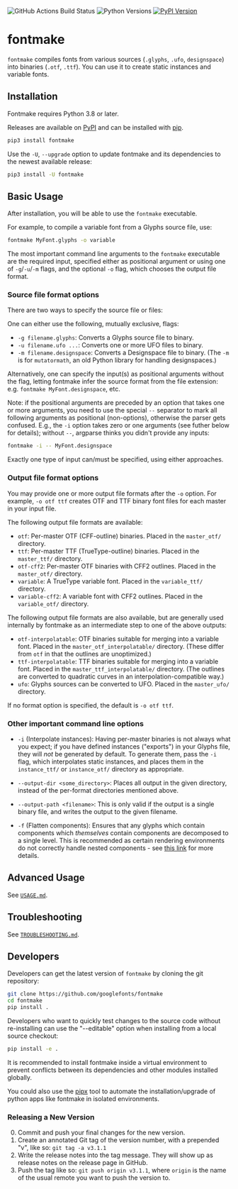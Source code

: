 ![GitHub Actions Build Status][] ![Python Versions][] [![PyPI
Version][]][1]

# fontmake

`fontmake` compiles fonts from various sources (`.glyphs`, `.ufo`, `designspace`) into binaries (`.otf`, `.ttf`). You can use it to create static instances and variable fonts.

## Installation

Fontmake requires Python 3.8 or later.

Releases are available on [PyPI][] and can be installed with [pip][].

``` bash
pip3 install fontmake
```

Use the `-U`, `--upgrade` option to update fontmake and its dependencies
to the newest available release:

``` bash
pip3 install -U fontmake
```

## Basic Usage

After installation, you will be able to use the `fontmake` executable.

For example, to compile a variable font from a Glyphs source file, use:

``` bash
fontmake MyFont.glyphs -o variable
```

The most important command line arguments to the `fontmake` executable are the required input, specified either as positional argument or using one of `-g`/`-u`/`-m` flags, and the optional `-o` flag, which chooses the output file format.

### Source file format options

There are two ways to specify the source file or files:

One can either use the following, mutually exclusive, flags:
* `-g filename.glyphs`: Converts a Glyphs source file to binary.
* `-u filename.ufo ...`: Converts one or more UFO files to binary.
* `-m filename.designspace`: Converts a Designspace file to binary. (The `-m` is for `mutatormath`, an old Python library for handling designspaces.)

Alternatively, one can specify the input(s) as positional arguments without the flag, letting fontmake infer the source format from the file extension: e.g. ``fontmake MyFont.designspace``, etc.

Note: if the positional arguments are preceded by an option that takes one or more arguments, you need to use the special `--` separator to mark all following
arguments as positional (non-options), otherwise the parser gets confused. E.g., the `-i` option takes zero or one arguments (see futher below for details); without `--`, argparse thinks you didn't provide any inputs:

```bash
fontmake -i -- MyFont.designspace
```

Exactly one type of input can/must be specified, using either approaches.

### Output file format options

You may provide one or more output file formats after the `-o` option. For example, `-o otf ttf` creates OTF and TTF binary font files for each master in your input file.

The following output file formats are available:

* `otf`: Per-master OTF (CFF-outline) binaries. Placed in the `master_otf/` directory.
* `ttf`: Per-master TTF (TrueType-outline) binaries. Placed in the `master_ttf/` directory.
* `otf-cff2`: Per-master OTF binaries with CFF2 outlines. Placed in the `master_otf/` directory.
* `variable`: A TrueType variable font. Placed in the `variable_ttf/` directory.
* `variable-cff2`: A variable font with CFF2 outlines. Placed in the `variable_otf/` directory.

The following output file formats are also available, but are generally used internally by fontmake as an intermediate step to one of the above outputs:

* `otf-interpolatable`: OTF binaries suitable for merging into a variable font. Placed in the `master_otf_interpolatable/` directory. (These differ from `otf` in that the outlines are unoptimized.)
* `ttf-interpolatable`: TTF binaries suitable for merging into a variable font. Placed in the `master_ttf_interpolatable/` directory. (The outlines are converted to quadratic curves in an interpolation-compatible way.)
* `ufo`: Glyphs sources can be converted to UFO. Placed in the `master_ufo/` directory.

If no format option is specified, the default is `-o otf ttf`.

### Other important command line options

* `-i` (Interpolate instances): Having per-master binaries is not always what you expect; if you have defined instances ("exports") in your Glyphs file, they will *not* be generated by default. To generate them, pass the `-i` flag, which interpolates static instances, and places them in the `instance_ttf/` or `instance_otf/` directory as appropriate.

* `--output-dir <some_directory>`: Places all output in the given directory, instead of the per-format directories mentioned above.

* `--output-path <filename>`: This is only valid if the output is a single binary file, and writes the output to the given filename.

* `-f` (Flatten components): Ensures that any glyphs which contain components which *themselves* contain components are decomposed to a single level. This is recommended as certain rendering environments do not correctly handle nested components - see [this link](https://github.com/googlefonts/fontbakery/issues/2961) for more details.

## Advanced Usage

See [`USAGE.md`](USAGE.md).

## Troubleshooting

See [`TROUBLESHOOTING.md`](TROUBLESHOOTING.md).

## Developers

Developers can get the latest version of `fontmake` by cloning the git repository:

``` bash
git clone https://github.com/googlefonts/fontmake
cd fontmake
pip install .
```

Developers who want to quickly test changes to the source code without re-installing can use the "--editable" option when installing from a local source checkout:

``` bash
pip install -e .
```

It is recommended to install fontmake inside a virtual environment to
prevent conflicts between its dependencies and other modules installed
globally.

You could also use the [pipx][] tool to automate the
installation/upgrade of python apps like fontmake in isolated
environments.

### Releasing a New Version

0. Commit and push your final changes for the new version.
1. Create an annotated Git tag of the version number, with a prepended "v", like so: `git tag -a v3.1.1`
2. Write the release notes into the tag message. They will show up as release notes on the release page in GitHub.
3. Push the tag like so: `git push origin v3.1.1`, where `origin` is the name of the usual remote you want to push the version to.

  [GitHub Actions Build Status]: https://github.com/googlefonts/fontmake/workflows/Test%20+%20Deploy/badge.svg
  [Python Versions]: https://img.shields.io/badge/python-3.7-blue.svg
  [PyPI Version]: https://img.shields.io/pypi/v/fontmake.svg
  [1]: https://pypi.org/project/fontmake/
  [PyPI]: https://pypi.org/project/fontmake
  [pip]: https://pip.pypa.io
  [pipx]: https://github.com/pipxproject/pipx
